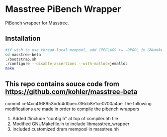 # Masstree PiBench Wrapper

PiBench wrapper for Masstree.

## Installation
```bash
#if wish to use thread-local mempool, add CPPFLAGS += -DPOOL in GNUmakefile.in
cd masstree-beta 
./bootstrap.sh    
./configure --disable-assertions --with-malloc=jemalloc
make
```


## This repo contains souce code from https://github.com/kohler/masstree-beta 
commit cef4cc4f68953bdc4d0aec736cb8e1ce0700a4ae
The following modifications are made in order to compile the pibench wrappers

1. Added #include "config.h" at top of compiler.hh file 
2. Modified GNUMakefile.in to include libmasstree_wrapper
3. Included customized dram mempool in masstree.hh
